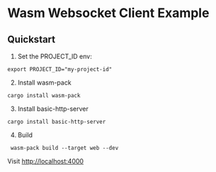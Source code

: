 # Wasm Websocket Client Example

## Quickstart

1. Set the PROJECT_ID env:

```shell
export PROJECT_ID="my-project-id"
```

2. Install wasm-pack

```shell
cargo install wasm-pack
```

3. Install basic-http-server

```shell
cargo install basic-http-server
```

4. Build

```shell
 wasm-pack build --target web --dev
```

Visit [http://localhost:4000](http://localhost:4000)
